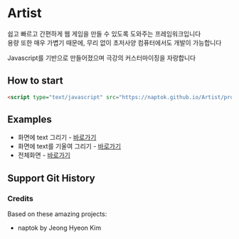 # Artist

쉽고 빠르고 간편하게 웹 게임을 만들 수 있도록 도와주는 프레임워크입니다  
용량 또한 매우 가볍기 때문에, 무리 없이 초저사양 컴퓨터에서도 개발이 가능합니다

Javascript를 기반으로 만들어졌으며 극강의 커스터마이징을 자랑합니다

## How to start

```html
<script type="text/javascript" src="https://naptok.github.io/Artist/product/artist.js"></script>
```

## Examples

- 화면에 text 그리기 - [바로가기](https://naptok.github.io/Artist/product/text)
- 화면에 text를 기울여 그리기 - [바로가기](https://naptok.github.io/Artist/product/wave)
- 전체화면 - [바로가기](https://naptok.github.io/Artist/product/fullscreen)

## Support Git History

### Credits

Based on these amazing projects:

- naptok by Jeong Hyeon Kim
